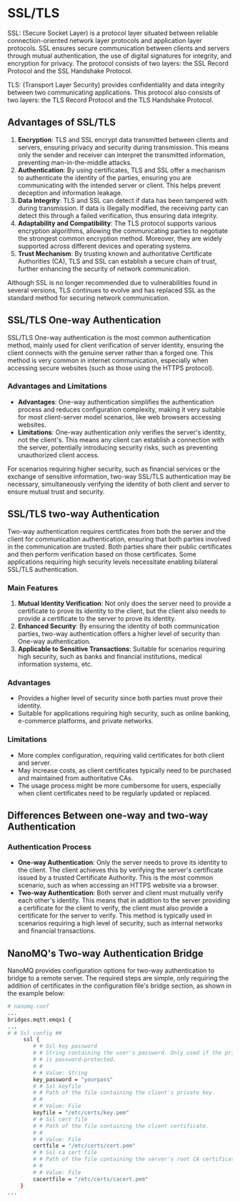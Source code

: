 # SSL/TLS

SSL: (Secure Socket Layer) is a protocol layer situated between reliable connection-oriented network layer protocols and application layer protocols. SSL ensures secure communication between clients and servers through mutual authentication, the use of digital signatures for integrity, and encryption for privacy. The protocol consists of two layers: the SSL Record Protocol and the SSL Handshake Protocol.

TLS: (Transport Layer Security) provides confidentiality and data integrity between two communicating applications. This protocol also consists of two layers: the TLS Record Protocol and the TLS Handshake Protocol.

## Advantages of SSL/TLS

1. **Encryption**: TLS and SSL encrypt data transmitted between clients and servers, ensuring privacy and security during transmission. This means only the sender and receiver can interpret the transmitted information, preventing man-in-the-middle attacks.
2. **Authentication**: By using certificates, TLS and SSL offer a mechanism to authenticate the identity of the parties, ensuring you are communicating with the intended server or client. This helps prevent deception and information leakage.
3. **Data Integrity**: TLS and SSL can detect if data has been tampered with during transmission. If data is illegally modified, the receiving party can detect this through a failed verification, thus ensuring data integrity.
4. **Adaptability and Compatibility**: The TLS protocol supports various encryption algorithms, allowing the communicating parties to negotiate the strongest common encryption method. Moreover, they are widely supported across different devices and operating systems.
5. **Trust Mechanism**: By trusting known and authoritative Certificate Authorities (CA), TLS and SSL can establish a secure chain of trust, further enhancing the security of network communication.

Although SSL is no longer recommended due to vulnerabilities found in several versions, TLS continues to evolve and has replaced SSL as the standard method for securing network communication.

## SSL/TLS One-way Authentication

SSL/TLS One-way authentication is the most common authentication method, mainly used for client verification of server identity, ensuring the client connects with the genuine server rather than a forged one. This method is very common in internet communication, especially when accessing secure websites (such as those using the HTTPS protocol).

### Advantages and Limitations

- **Advantages**: One-way authentication simplifies the authentication process and reduces configuration complexity, making it very suitable for most client-server model scenarios, like web browsers accessing websites.
- **Limitations**: One-way authentication only verifies the server's identity, not the client's. This means any client can establish a connection with the server, potentially introducing security risks, such as preventing unauthorized client access.

For scenarios requiring higher security, such as financial services or the exchange of sensitive information, two-way SSL/TLS authentication may be necessary, simultaneously verifying the identity of both client and server to ensure mutual trust and security.

## SSL/TLS two-way Authentication

Two-way authentication requires certificates from both the server and the client for communication authentication, ensuring that both parties involved in the communication are trusted. Both parties share their public certificates and then perform verification based on those certificates. Some applications requiring high security levels necessitate enabling bilateral SSL/TLS authentication.

### Main Features

1. **Mutual Identity Verification**: Not only does the server need to provide a certificate to prove its identity to the client, but the client also needs to provide a certificate to the server to prove its identity.
2. **Enhanced Security**: By ensuring the identity of both communication parties, two-way authentication offers a higher level of security than One-way authentication.
3. **Applicable to Sensitive Transactions**: Suitable for scenarios requiring high security, such as banks and financial institutions, medical information systems, etc.

### Advantages

- Provides a higher level of security since both parties must prove their identity.
- Suitable for applications requiring high security, such as online banking, e-commerce platforms, and private networks.

### Limitations

- More complex configuration, requiring valid certificates for both client and server.
- May increase costs, as client certificates typically need to be purchased and maintained from authoritative CAs.
- The usage process might be more cumbersome for users, especially when client certificates need to be regularly updated or replaced.

## Differences Between one-way and two-way Authentication

### Authentication Process

- **One-way Authentication**: Only the server needs to prove its identity to the client. The client achieves this by verifying the server's certificate issued by a trusted Certificate Authority. This is the most common scenario, such as when accessing an HTTPS website via a browser.
- **Two-way Authentication**: Both server and client must mutually verify each other's identity. This means that in addition to the server providing a certificate for the client to verify, the client must also provide a certificate for the server to verify. This method is typically used in scenarios requiring a high level of security, such as internal networks and financial transactions.

## NanoMQ's Two-way Authentication Bridge

NanoMQ provides configuration options for two-way authentication to bridge to a remote server. The required steps are simple, only requiring the addition of certificates in the configuration file's bridge section, as shown in the example below:

```bash
# nanomq.conf
...
bridges.mqtt.emqx1 {
...
# # Ssl config ##
     ssl {
        # # Ssl key password
        # # String containing the user's password. Only used if the private keyfile
        # # is password-protected.
        # #
        # # Value: String
        key_password = "yourpass"
        # # Ssl keyfile
        # # Path of the file containing the client's private key.
        # #
        # # Value: File
        keyfile = "/etc/certs/key.pem"
        # # Ssl cert file
        # # Path of the file containing the client certificate.
        # #
        # # Value: File
        certfile = "/etc/certs/cert.pem"
        # # Ssl ca cert file
        # # Path of the file containing the server's root CA certificate.
        # #
        # # Value: File
        cacertfile = "/etc/certs/cacert.pem"
    }
...
```
